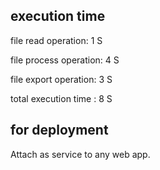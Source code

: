 ## execution time
file read operation: 1 S

file process operation: 4 S

file export operation: 3 S

total execution time : 8 S

## for deployment 

Attach as service to any web app.